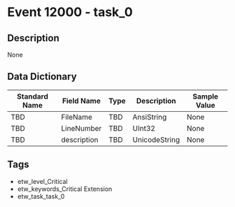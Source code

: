 # Event 12000 - task_0

## Description
None

## Data Dictionary
|Standard Name|Field Name|Type|Description|Sample Value|
|---|---|---|---|---|
|TBD|FileName|TBD|AnsiString|None|None|
|TBD|LineNumber|TBD|UInt32|None|None|
|TBD|description|TBD|UnicodeString|None|None|

## Tags
* etw_level_Critical
* etw_keywords_Critical Extension
* etw_task_task_0